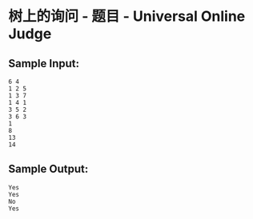 # 树上的询问 - 题目 - Universal Online Judge


## Sample Input: 
```
6 4 
1 2 5 
1 3 7 
1 4 1 
3 5 2 
3 6 3 
1 
8 
13 
14 

```

## Sample Output: 
```
Yes 
Yes 
No 
Yes 



```
